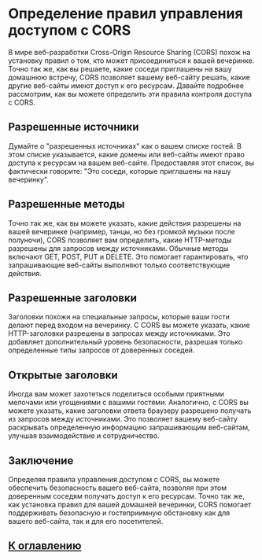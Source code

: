 # Определение правил управления доступом с CORS

В мире веб-разработки Cross-Origin Resource Sharing (CORS) похож на установку правил о том, кто может присоединиться к вашей вечеринке. Точно так же, как вы решаете, какие соседи приглашены на вашу домашнюю встречу, CORS позволяет вашему веб-сайту решать, какие другие веб-сайты имеют доступ к его ресурсам. Давайте подробнее рассмотрим, как вы можете определить эти правила контроля доступа с CORS.

## Разрешенные источники

Думайте о "разрешенных источниках" как о вашем списке гостей. В этом списке указывается, какие домены или веб-сайты имеют право доступа к ресурсам на вашем веб-сайте. Предоставляя этот список, вы фактически говорите: "Это соседи, которые приглашены на нашу вечеринку".

## Разрешенные методы

Точно так же, как вы можете указать, какие действия разрешены на вашей вечеринке (например, танцы, но без громкой музыки после полуночи), CORS позволяет вам определить, какие HTTP-методы разрешены для запросов между источниками. Обычные методы включают GET, POST, PUT и DELETE. Это помогает гарантировать, что запрашивающие веб-сайты выполняют только соответствующие действия.

## Разрешенные заголовки

Заголовки похожи на специальные запросы, которые ваши гости делают перед входом на вечеринку. С CORS вы можете указать, какие HTTP-заголовки разрешены в запросах между источниками. Это добавляет дополнительный уровень безопасности, разрешая только определенные типы запросов от доверенных соседей.

## Открытые заголовки

Иногда вам может захотеться поделиться особыми приятными мелочами или угощениями с вашими гостями. Аналогично, с CORS вы можете указать, какие заголовки ответа браузеру разрешено получать из запросов между источниками. Это позволяет вашему веб-сайту раскрывать определенную информацию запрашивающим веб-сайтам, улучшая взаимодействие и сотрудничество.

## Заключение

Определяя правила управления доступом с CORS, вы можете обеспечить безопасность вашего веб-сайта, позволяя при этом доверенным соседям получать доступ к его ресурсам. Точно так же, как установка правил для вашей домашней вечеринки, CORS помогает поддерживать безопасную и гостеприимную обстановку как для вашего веб-сайта, так и для его посетителей.

## [К оглавлению](../references.md)